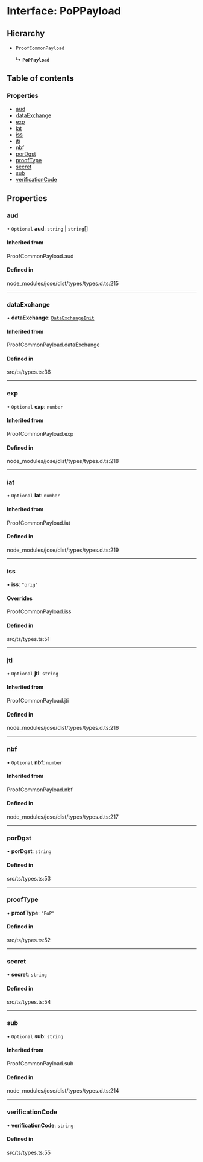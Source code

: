 # Interface: PoPPayload

## Hierarchy

- `ProofCommonPayload`

  ↳ **`PoPPayload`**

## Table of contents

### Properties

- [aud](PoPPayload.md#aud)
- [dataExchange](PoPPayload.md#dataexchange)
- [exp](PoPPayload.md#exp)
- [iat](PoPPayload.md#iat)
- [iss](PoPPayload.md#iss)
- [jti](PoPPayload.md#jti)
- [nbf](PoPPayload.md#nbf)
- [porDgst](PoPPayload.md#pordgst)
- [proofType](PoPPayload.md#prooftype)
- [secret](PoPPayload.md#secret)
- [sub](PoPPayload.md#sub)
- [verificationCode](PoPPayload.md#verificationcode)

## Properties

### aud

• `Optional` **aud**: `string` \| `string`[]

#### Inherited from

ProofCommonPayload.aud

#### Defined in

node_modules/jose/dist/types/types.d.ts:215

___

### dataExchange

• **dataExchange**: [`DataExchangeInit`](DataExchangeInit.md)

#### Inherited from

ProofCommonPayload.dataExchange

#### Defined in

src/ts/types.ts:36

___

### exp

• `Optional` **exp**: `number`

#### Inherited from

ProofCommonPayload.exp

#### Defined in

node_modules/jose/dist/types/types.d.ts:218

___

### iat

• `Optional` **iat**: `number`

#### Inherited from

ProofCommonPayload.iat

#### Defined in

node_modules/jose/dist/types/types.d.ts:219

___

### iss

• **iss**: ``"orig"``

#### Overrides

ProofCommonPayload.iss

#### Defined in

src/ts/types.ts:51

___

### jti

• `Optional` **jti**: `string`

#### Inherited from

ProofCommonPayload.jti

#### Defined in

node_modules/jose/dist/types/types.d.ts:216

___

### nbf

• `Optional` **nbf**: `number`

#### Inherited from

ProofCommonPayload.nbf

#### Defined in

node_modules/jose/dist/types/types.d.ts:217

___

### porDgst

• **porDgst**: `string`

#### Defined in

src/ts/types.ts:53

___

### proofType

• **proofType**: ``"PoP"``

#### Defined in

src/ts/types.ts:52

___

### secret

• **secret**: `string`

#### Defined in

src/ts/types.ts:54

___

### sub

• `Optional` **sub**: `string`

#### Inherited from

ProofCommonPayload.sub

#### Defined in

node_modules/jose/dist/types/types.d.ts:214

___

### verificationCode

• **verificationCode**: `string`

#### Defined in

src/ts/types.ts:55
